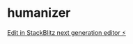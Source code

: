 # humanizer

[Edit in StackBlitz next generation editor ⚡️](https://stackblitz.com/~/github.com/chrizefan/humanizer)